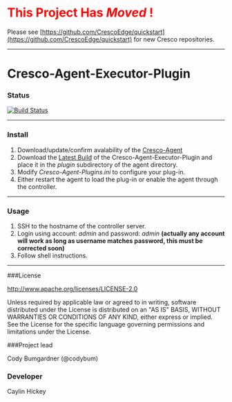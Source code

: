 #  <span style="color:red">This Project Has *Moved* ! </span>

Please see [https://github.com/CrescoEdge/quickstart](https://github.com/CrescoEdge/quickstart) for new Cresco repositories.

---


Cresco-Agent-Executor-Plugin
============================

### Status
[![Build Status](http://128.163.188.129:9998/buildStatus/icon?job=Cresco-Agent-Executor-Plugin)](http://128.163.188.129:9998/job/Cresco-Agent-Executor-Plugin/)

--- 
### Install

1. Download/update/confirm avalability of the [Cresco-Agent](http://128.163.188.129:9998/job/Cresco-Agent/lastSuccessfulBuild/com.researchworx.cresco$cresco-agent/) 
2. Download the [Latest Build](http://128.163.188.129:9998/job/Cresco-Agent-Executor-Plugin/lastStableBuild/com.researchworx.cresco$cresco-agent-executor-plugin/) of the Cresco-Agent-Executor-Plugin and place it in the _plugin_ subdirectory of the agent directory.
3. Modify _Cresco-Agent-Plugins.ini_ to configure your plug-in.
4. Either restart the agent to load the plug-in or enable the agent through the controller.

---

### Usage

1. SSH to the hostname of the controller server.
2. Login using account: _admin_ and password: _admin_ **(actually any account will work as long as username matches password, this must be corrected soon)**
3. Follow shell instructions.

---

###License

http://www.apache.org/licenses/LICENSE-2.0

Unless required by applicable law or agreed to in writing, software distributed under the License is distributed on an "AS IS" BASIS, WITHOUT WARRANTIES OR CONDITIONS OF ANY KIND, either express or implied. See the License for the specific language governing permissions and limitations under the License.

###Project lead

Cody Bumgardner (@codybum)

### Developer

Caylin Hickey
